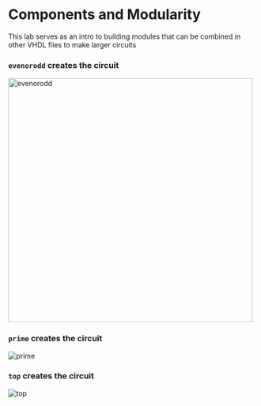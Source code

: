 # Components and Modularity

This lab serves as an intro to building modules that can be combined in other VHDL files to make larger circuits

### `evenorodd` creates the circuit

<img width="494" alt="evenorodd" src="https://github.com/jfoste81/Logic-Systems-Design/assets/89810865/f35fe996-8930-4fd4-8c11-2f14dc77e986">

### `prime` creates the circuit

![prime](https://github.com/jfoste81/Logic-Systems-Design/assets/89810865/70a94fe2-0a0c-42e1-bfd6-9fb16f752f44)

### `top` creates the circuit 

![top](https://github.com/jfoste81/Logic-Systems-Design/assets/89810865/3a4cddeb-dfae-42ac-8089-841443675e7b)
